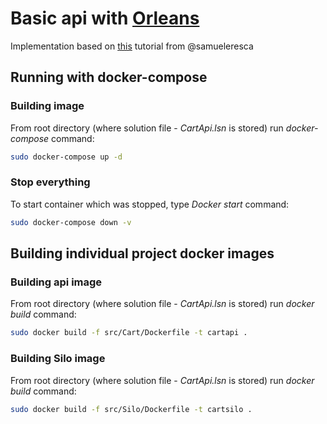 # Basic api with [Orleans](https://dotnet.github.io/orleans/)

Implementation based on [this](https://samueleresca.net/developing-apis-using-actor-model-in-asp-net) tutorial from @samueleresca

## Running with docker-compose

### Building image
From root directory (where solution file -  _CartApi.lsn_ is stored) run _docker-compose_ command:
``` bash
sudo docker-compose up -d
```
### Stop everything
To start container which was stopped, type _Docker start_ command:
``` bash
sudo docker-compose down -v
```
## Building individual project docker images

### Building api image
From root directory (where solution file -  _CartApi.lsn_ is stored) run _docker build_ command:
``` bash
sudo docker build -f src/Cart/Dockerfile -t cartapi .
```

### Building Silo image
From root directory (where solution file -  _CartApi.lsn_ is stored) run _docker build_ command:
``` bash
sudo docker build -f src/Silo/Dockerfile -t cartsilo .
```
